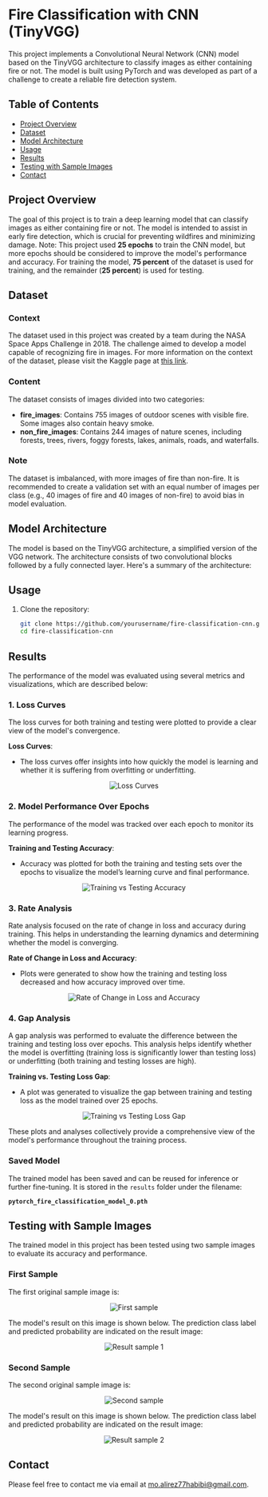 # Fire Classification with CNN (TinyVGG)

This project implements a Convolutional Neural Network (CNN) model based on the TinyVGG architecture to classify images as either containing fire or not. The model is built using PyTorch and was developed as part of a challenge to create a reliable fire detection system.

## Table of Contents
- [Project Overview](#project-overview)
- [Dataset](#dataset)
- [Model Architecture](#model-architecture)
- [Usage](#usage)
- [Results](#results)
- [Testing with Sample Images](#testing-with-sample-images)
- [Contact](#contact)

## Project Overview
The goal of this project is to train a deep learning model that can classify images as either containing fire or not. The model is intended to assist in early fire detection, which is crucial for preventing wildfires and minimizing damage. Note: This project used **25 epochs** to train the CNN model, but more epochs should be considered to improve the model's performance and accuracy. For training the model, **75 percent** of the dataset is used for training, and the remainder (**25 percent**) is used for testing.

## Dataset
### Context
The dataset used in this project was created by a team during the NASA Space Apps Challenge in 2018. The challenge aimed to develop a model capable of recognizing fire in images. For more information on the context of the dataset, please visit the Kaggle page at [this link](https://www.kaggle.com/datasets/phylake1337/fire-dataset).

### Content
The dataset consists of images divided into two categories:
- **fire_images**: Contains 755 images of outdoor scenes with visible fire. Some images also contain heavy smoke.
- **non_fire_images**: Contains 244 images of nature scenes, including forests, trees, rivers, foggy forests, lakes, animals, roads, and waterfalls.

### Note
The dataset is imbalanced, with more images of fire than non-fire. It is recommended to create a validation set with an equal number of images per class (e.g., 40 images of fire and 40 images of non-fire) to avoid bias in model evaluation.

## Model Architecture
The model is based on the TinyVGG architecture, a simplified version of the VGG network. The architecture consists of two convolutional blocks followed by a fully connected layer. Here's a summary of the architecture:

## Usage

1. Clone the repository:
   ```bash
   git clone https://github.com/yourusername/fire-classification-cnn.git
   cd fire-classification-cnn
   ```
## Results

The performance of the model was evaluated using several metrics and visualizations, which are described below:

### 1. Loss Curves
The loss curves for both training and testing were plotted to provide a clear view of the model's convergence.

**Loss Curves**:
- The loss curves offer insights into how quickly the model is learning and whether it is suffering from overfitting or underfitting.

<p align="center">
  <img src="results/Plot%20the%20loss%20curves.png" alt="Loss Curves">
</p>

### 2. Model Performance Over Epochs
The performance of the model was tracked over each epoch to monitor its learning progress.

**Training and Testing Accuracy**:
- Accuracy was plotted for both the training and testing sets over the epochs to visualize the model’s learning curve and final performance.

<p align="center">
  <img src="results/Model%20Performance%20Over%20Epochs.png" alt="Training vs Testing Accuracy">
</p>

### 3. Rate Analysis
Rate analysis focused on the rate of change in loss and accuracy during training. This helps in understanding the learning dynamics and determining whether the model is converging.

**Rate of Change in Loss and Accuracy**:
- Plots were generated to show how the training and testing loss decreased and how accuracy improved over time.

<p align="center">
  <img src="results/Rate%20Analysis.png" alt="Rate of Change in Loss and Accuracy">
</p>

### 4. Gap Analysis
A gap analysis was performed to evaluate the difference between the training and testing loss over epochs. This analysis helps identify whether the model is overfitting (training loss is significantly lower than testing loss) or underfitting (both training and testing losses are high).

**Training vs. Testing Loss Gap**:
- A plot was generated to visualize the gap between training and testing loss as the model trained over 25 epochs.

<p align="center">
  <img src="results/Gap%20Analysis.png" alt="Training vs Testing Loss Gap">
</p>

These plots and analyses collectively provide a comprehensive view of the model's performance throughout the training process.

### Saved Model

The trained model has been saved and can be reused for inference or further fine-tuning. It is stored in the `results` folder under the filename:

**`pytorch_fire_classification_model_0.pth`**

## Testing with Sample Images

The trained model in this project has been tested using two sample images to evaluate its accuracy and performance.

### First Sample
The first original sample image is:
<p align="center">
  <img src="Image1.jpg" alt="First sample" />
</p>

The model's result on this image is shown below. The prediction class label and predicted probability are indicated on the result image:
<p align="center">
  <img src="result-image1.png" alt="Result sample 1" />
</p>

### Second Sample
The second original sample image is:
<p align="center">
  <img src="Image2.jpg" alt="Second sample" />
</p>

The model's result on this image is shown below. The prediction class label and predicted probability are indicated on the result image:
<p align="center">
  <img src="result-image2.png" alt="Result sample 2" />
</p>

## Contact

Please feel free to contact me via email at mo.alirez77habibi@gmail.com.
